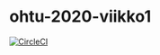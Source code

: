 # ohtu-2020-viikko1

[![CircleCI](https://circleci.com/gh/noorarytila/ohtu-2020-viikko1.svg?style=svg)](https://circleci.com/gh/noorarytila/ohtu-2020-viikko1)
